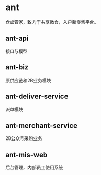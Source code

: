 # ant
仓蚁管家，致力于共享微仓，入户新零售平台。

## ant-api
接口与模型

## ant-biz
原供应链和2B业务模块

## ant-deliver-service
派单模块

## ant-merchant-service
2B公众号采购业务

## ant-mis-web
后台管理，内部员工使用系统
